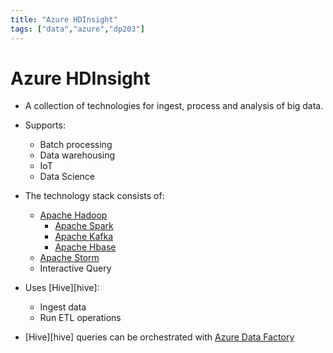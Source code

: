 ```yaml
---
title: "Azure HDInsight"
tags: ["data","azure","dp203"]
---
```


# Azure HDInsight

- A collection of technologies for ingest, process and analysis of big data.

- Supports:
    - Batch processing
    - Data warehousing
    - IoT
    - Data Science

- The technology stack consists of:
    - [Apache Hadoop][hadoop]
        - [Apache Spark][spark]
        - [Apache Kafka][kafka]
        - [Apache Hbase][hbase]
    - [Apache Storm][storm]
    - Interactive Query

- Uses [Hive][hive]:
    - Ingest data
    - Run ETL operations

- [Hive][hive] queries can be orchestrated with [Azure Data Factory][factory]

[hadoop]: ./azure_hadoop.md
[spark]: ./apache_spark.md
[kafka]: ./apache_kafka.md
[hbase]: ./apache_hbase.md
[storm]: ./apache_storm.md
[factory]: ./azure_data_factory
